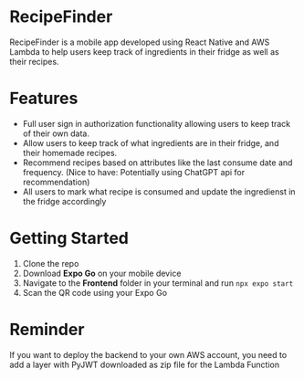 # RecipeFinder
RecipeFinder is a mobile app developed using React Native and AWS Lambda to help users keep track of ingredients in their fridge as well as their recipes. 
# Features
* Full user sign in authorization functionality allowing users to keep track of their own data.
* Allow users to keep track of what ingredients are in their fridge, and their homemade recipes.
* Recommend recipes based on attributes like the last consume date and frequency. (Nice to have: Potentially using ChatGPT api for recommendation)
* All users to mark what recipe is consumed and update the ingredienst in the fridge accordingly
# Getting Started
1. Clone the repo
2. Download **Expo Go** on your mobile device
3. Navigate to the **Frontend** folder in your terminal and run `npx expo start`
4. Scan the QR code using your Expo Go
# Reminder
If you want to deploy the backend to your own AWS account, you need to add a layer with PyJWT downloaded as zip file for the Lambda Function
